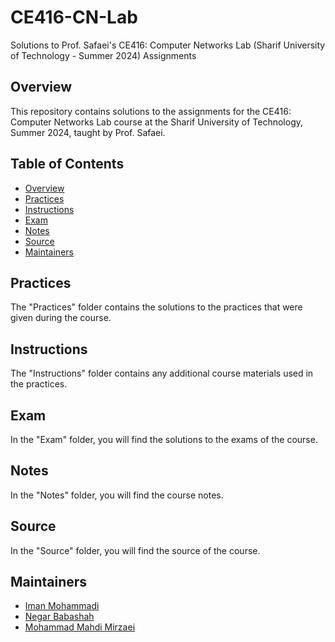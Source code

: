 # CE416-CN-Lab
Solutions to Prof. Safaei's CE416: Computer Networks Lab (Sharif University of Technology - Summer 2024) Assignments

## Overview

This repository contains solutions to the assignments for the CE416: Computer Networks Lab course at the Sharif University of Technology, Summer 2024, taught by Prof. Safaei.

## Table of Contents

- [Overview](#overview)
- [Practices](#practices)
- [Instructions](#instructions)
- [Exam](#exam)
- [Notes](#notes)
- [Source](#source)
- [Maintainers](#maintainers)

## Practices

The "Practices" folder contains the solutions to the practices that were given during the course.

## Instructions

The "Instructions" folder contains any additional course materials used in the practices.

## Exam

In the "Exam" folder, you will find the solutions to the exams of the course.

## Notes

In the "Notes" folder, you will find the course notes.

## Source

In the "Source" folder, you will find the source of the course.

## Maintainers

- [Iman Mohammadi](https://github.com/Imanm02)
- [Negar Babashah](https://github.com/Negarbsh)
- [Mohammad Mahdi Mirzaei](https://github.com/mirzaeimahdi409)